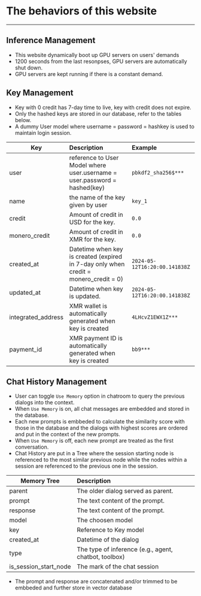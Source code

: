 The behaviors of this website
=============================

--- 

##  Inference Management
- This website dynamically boot up GPU servers on users' demands
- 1200 seconds from the last resonpses, GPU servers are automatically shut down.
- GPU servers are kept running if there is a constant demand.

##  Key Management
- Key with 0 credit has 7-day time to live, key with credit does not expire.
- Only the hashed keys are stored in our database, refer to the tables below.
- A dummy User model where username = password = hashkey is used to maintain login session. 

| Key                | Description                                                                          | Example                       |
| ------------------ | :----------------------------------------------------------------------------------- | :---------------------------- |
| user               | reference to User Model where user.username = user.password = hashed(key)            | `pbkdf2_sha256$***`           |
| name               | the name of the key given by user                                                    | `key_1`                       |
| credit             | Amount of credit in USD for the key.                                                 | `0.0`                         |
| monero_credit      | Amount of credit in XMR for the key.                                                 | `0.0`                         |
| created_at         | Datetime when key is created (expired in 7-day only when credit = monero_credit = 0) | `2024-05-12T16:20:00.141838Z` |
| updated_at         | Datetime when key is updated.                                                        | `2024-05-12T16:20:00.141838Z` |
| integrated_address | XMR wallet is automatically generated when key is created                            | `4LHcvZ1EWX1Z***`             |
| payment_id         | XMR payment ID is automatically generated when key is created                        | `bb9***`                      |

##  Chat History Management
- User can toggle ```Use Memory``` option in chatroom to query the previous dialogs into the context.
- When ```Use Memory``` is on, all chat messages are embedded and stored in the database.
- Each new prompts is embbeded to calculate the similarity score with those in the database and the dialogs with highest scores are ordered and put in the context of the new prompts.
- When ```Use Memory``` is off, each new prompt are treated as the first conversation.
- Chat History are put in a Tree where the session starting node is referenced to the most similar previous node while the nodes within a session are referenced to the previous one in the session.

| Memory Tree           | Description                                             |
| --------------------- | :------------------------------------------------------ |
| parent                | The older dialog served as parent.                      |
| prompt                | The text content of the prompt.                         |
| response              | The text content of the prompt.                         |
| model                 | The choosen model                                       |
| key                   | Reference to Key model                                  |
| created_at            | Datetime of the dialog                                  |
| type                  | The type of inference (e.g., agent, chatbot, toolbox)   |
| is_session_start_node | The mark of the chat session                            |

- The prompt and response are concatenated and/or trimmed to be embbeded and further store in vector database